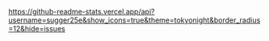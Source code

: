 https://github-readme-stats.vercel.app/api?username=sugger25e&show_icons=true&theme=tokyonight&border_radius=12&hide=issues

